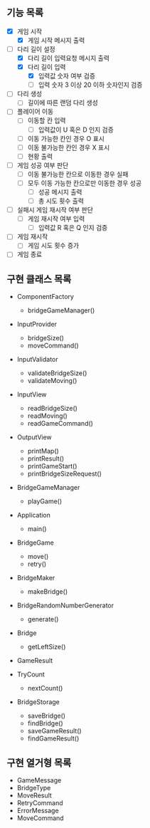 ## 기능 목록
- [x] 게임 시작
    - [x] 게임 시작 메시지 출력
- [ ] 다리 길이 설정
    - [x] 다리 길이 입력요청 메시지 출력
    - [x] 다리 길이 입력
        - [x] 입력값 숫자 여부 검증
        - [ ] 입력 숫자 3 이상 20 이하 숫자인지 검증
- [ ] 다리 생성
    - [ ] 길이에 따른 랜덤 다리 생성
- [ ] 플레이어 이동
    - [ ] 이동할 칸 입력
        - [ ] 입력값이 U 혹은 D 인지 검증
    - [ ] 이동 가능한 칸인 경우 O 표시
    - [ ] 이동 불가능한 칸인 경우 X 표시
    - [ ] 현황 출력
- [ ] 게임 성공 여부 판단
    - [ ] 이동 불가능한 칸으로 이동한 경우 실패
    - [ ] 모두 이동 가능한 칸으로만 이동한 경우 성공
        - [ ] 성공 메시지 출력
        - [ ] 총 시도 횟수 출력
- [ ] 실패시 게임 재시작 여부 판단
    - [ ] 게임 재시작 여부 입력
        - [ ] 입력값 R 혹은 Q 인지 검증
- [ ] 게임 재시작
    - [ ] 게임 시도 횟수 증가
- [ ] 게임 종료

## 구현 클래스 목록
- ComponentFactory
    - bridgeGameManager()

- InputProvider
  - bridgeSize()
  - moveCommand()

- InputValidator
  - validateBridgeSize()
  - validateMoving()

- InputView
  - readBridgeSize()
  - readMoving()
  - readGameCommand()

- OutputView
  - printMap()
  - printResult()
  - printGameStart()
  - printBridgeSizeRequest()

- BridgeGameManager
  - playGame()

- Application
  - main()

- BridgeGame
  - move()
  - retry()

- BridgeMaker
  - makeBridge()

- BridgeRandomNumberGenerator
  - generate()

- Bridge
  - getLeftSize()

- GameResult

- TryCount
  - nextCount()

- BridgeStorage
  - saveBridge()
  - findBridge()
  - saveGameResult()
  - findGameResult()

## 구현 열거형 목록
- GameMessage
- BridgeType
- MoveResult
- RetryCommand
- ErrorMessage
- MoveCommand
